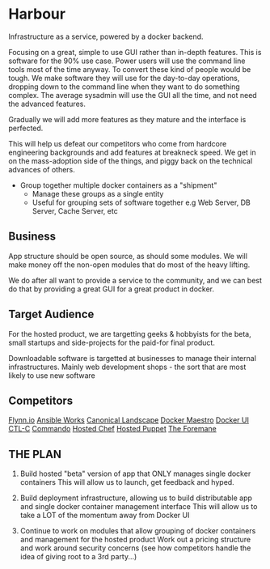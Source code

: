 Harbour
=======

Infrastructure as a service, powered by a docker backend.

Focusing on a great, simple to use GUI rather than in-depth features. This is software for the 90% use case. Power users will use the command line tools most of the time anyway. To convert these kind of people would be tough. We make software they will use for the day-to-day operations, dropping down to the command line when they want to do something complex. The average sysadmin will use the GUI all the time, and not need the advanced features.

Gradually we will add more features as they mature and the interface is perfected.

This will help us defeat our competitors who come from hardcore engineering backgrounds and add features at breakneck speed. We get in on the mass-adoption side of the things, and piggy back on the technical advances of others.


- Group together multiple docker containers as a "shipment"
    - Manage these groups as a single entity
    - Useful for grouping sets of software together e.g Web Server, DB Server, Cache Server, etc




Business
--------

App structure should be open source, as should some modules. We will make money off the non-open modules that do most of the heavy lifting.

We do after all want to provide a service to the community, and we can best do that by providing a great GUI for a great product in docker.




Target Audience
---------------

For the hosted product, we are targetting geeks & hobbyists for the beta, small startups and side-projects for the paid-for final product.

Downloadable software is targetted at businesses to manage their internal infrastructures. Mainly web development shops - the sort that are most likely to use new software



Competitors
-----------

[Flynn.io](https://flynn.io)
[Ansible Works](http://www.ansibleworks.com)
[Canonical Landscape](https://landscape.canonical.com)
[Docker Maestro](https://github.com/toscanini/maestro)
[Docker UI](https://github.com/crosbymichael/dockerui)
[CTL-C](http://ctl-c.io)
[Commando](https://commando.io)
[Hosted Chef](http://www.opscode.com/enterprise-chef/)
[Hosted Puppet](https://www.hostedpuppetmaster.com)
[The Foremane](http://theforeman.org)


THE PLAN
--------


1) Build hosted "beta" version of app that ONLY manages single docker containers
This will allow us to launch, get feedback and hyped.

2) Build deployment infrastructure, allowing us to build distributable app and single docker container management interface
This will allow us to take a LOT of the momentum away from Docker UI

3) Continue to work on modules that allow grouping of docker containers and management for the hosted product
Work out a pricing structure and work around security concerns (see how competitors handle the idea of giving root to a 3rd party...)













